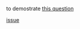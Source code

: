 to demostrate [this question](https://stackoverflow.com/questions/66704673/docker-compose-exec-unexpectly-echo-non-zero-exit-code-to-stderr-in-github-actio)

[issue](https://github.com/docker/compose/issues/8201)
